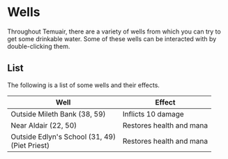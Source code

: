 # Wells

Throughout Temuair, there are a variety of wells from which you can try to get some drinkable water. Some of these wells can be interacted with by double-clicking them.

## List

The following is a list of some wells and their effects.

| Well | Effect |
| - | - |
| Outside Mileth Bank (38, 59) | Inflicts 10 damage |
| Near Aldair (22, 50) | Restores health and mana |
| Outside Edlyn's School (31, 49) <br> (Piet Priest) | Restores health and mana |

